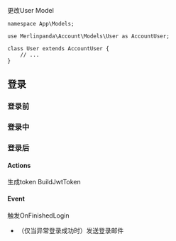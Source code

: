 
更改User Model
```
namespace App\Models;

use Merlinpanda\Account\Models\User as AccountUser;

class User extends AccountUser {
    // ...
}
```


## 登录

### 登录前

### 登录中

### 登录后
#### Actions
生成token BuildJwtToken

#### Event
触发OnFinishedLogin

- （仅当异常登录成功时）发送登录邮件



